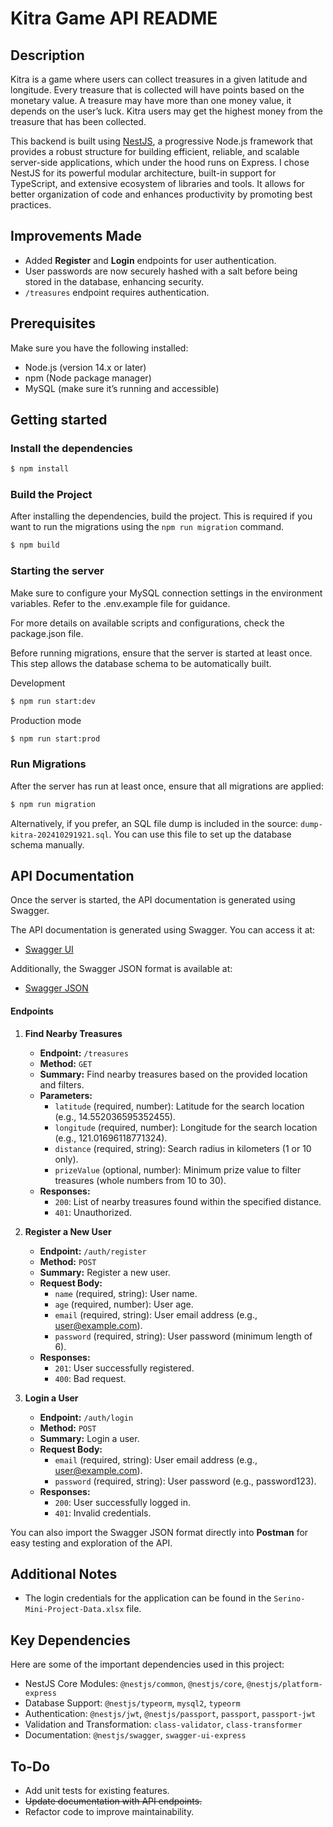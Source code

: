 # Kitra Game API README

## Description

Kitra is a game where users can collect treasures in a given latitude and longitude. Every treasure
that is collected will have points based on the monetary value. A treasure may have more than
one money value, it depends on the user’s luck. Kitra users may get the highest money from the
treasure that has been collected.

This backend is built using [NestJS](https://github.com/nestjs/nest), a progressive Node.js framework that provides a robust structure for building efficient, reliable, and scalable server-side applications, which under the hood runs on Express. I chose NestJS for its powerful modular architecture, built-in support for TypeScript, and extensive ecosystem of libraries and tools. It allows for better organization of code and enhances productivity by promoting best practices.

## Improvements Made

- Added **Register** and **Login** endpoints for user authentication.
- User passwords are now securely hashed with a salt before being stored in the database, enhancing security.
- `/treasures` endpoint requires authentication.
  
## Prerequisites
Make sure you have the following installed:

- Node.js (version 14.x or later)
- npm (Node package manager)
- MySQL (make sure it’s running and accessible)

## Getting started

### Install the dependencies

```bash
$ npm install
```

### Build the Project
After installing the dependencies, build the project. This is required if you want to run the migrations using the `npm run migration` command.

```bash
$ npm build
```

### Starting the server

Make sure to configure your MySQL connection settings in the environment variables. Refer to the .env.example file for guidance.

For more details on available scripts and configurations, check the package.json file.

Before running migrations, ensure that the server is started at least once. This step allows the database schema to be automatically built.

Development
```bash
$ npm run start:dev
```

Production mode
```bash
$ npm run start:prod
```

### Run Migrations
After the server has run at least once, ensure that all migrations are applied:
```bash
$ npm run migration
```
Alternatively, if you prefer, an SQL file dump is included in the source: `dump-kitra-202410291921.sql`. You can use this file to set up the database schema manually.

## API Documentation

Once the server is started, the API documentation is generated using Swagger.

The API documentation is generated using Swagger. You can access it at:

- [Swagger UI](http://localhost:3000/api/docs#/)

Additionally, the Swagger JSON format is available at:

- [Swagger JSON](http://localhost:3000/api/docs-json)

#### Endpoints

1. **Find Nearby Treasures**
   - **Endpoint:** `/treasures`
   - **Method:** `GET`
   - **Summary:** Find nearby treasures based on the provided location and filters.
   - **Parameters:**
     - `latitude` (required, number): Latitude for the search location (e.g., 14.552036595352455).
     - `longitude` (required, number): Longitude for the search location (e.g., 121.01696118771324).
     - `distance` (required, string): Search radius in kilometers (1 or 10 only).
     - `prizeValue` (optional, number): Minimum prize value to filter treasures (whole numbers from 10 to 30).
   - **Responses:**
     - `200`: List of nearby treasures found within the specified distance.
     - `401`: Unauthorized.

2. **Register a New User**
   - **Endpoint:** `/auth/register`
   - **Method:** `POST`
   - **Summary:** Register a new user.
   - **Request Body:**
     - `name` (required, string): User name.
     - `age` (required, number): User age.
     - `email` (required, string): User email address (e.g., user@example.com).
     - `password` (required, string): User password (minimum length of 6).
   - **Responses:**
     - `201`: User successfully registered.
     - `400`: Bad request.

3. **Login a User**
   - **Endpoint:** `/auth/login`
   - **Method:** `POST`
   - **Summary:** Login a user.
   - **Request Body:**
     - `email` (required, string): User email address (e.g., user@example.com).
     - `password` (required, string): User password (e.g., password123).
   - **Responses:**
     - `200`: User successfully logged in.
     - `401`: Invalid credentials.

You can also import the Swagger JSON format directly into **Postman** for easy testing and exploration of the API.

## Additional Notes
- The login credentials for the application can be found in the `Serino-Mini-Project-Data.xlsx` file.

## Key Dependencies
Here are some of the important dependencies used in this project:

- NestJS Core Modules: `@nestjs/common`, `@nestjs/core`, `@nestjs/platform-express`
- Database Support: `@nestjs/typeorm`, `mysql2`, `typeorm`
- Authentication: `@nestjs/jwt`, `@nestjs/passport`, `passport`, `passport-jwt`
- Validation and Transformation: `class-validator`, `class-transformer`
- Documentation: `@nestjs/swagger`, `swagger-ui-express`

## To-Do
- Add unit tests for existing features.
- ~~Update documentation with API endpoints.~~
- Refactor code to improve maintainability.
